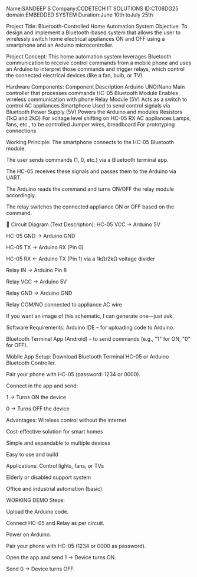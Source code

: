 Name:SANDEEP S
Company:CODETECH IT SOLUTIONS
ID:CT06DG25
domain:EMBEDDED SYSTEM
Duration:June 10th toJuly 25th

Project Title:
Bluetooth-Controlled Home Automation System
 Objective:
To design and implement a Bluetooth-based system that allows the user to wirelessly switch home electrical appliances ON and OFF using a smartphone and an Arduino microcontroller.

 Project Concept:
This home automation system leverages Bluetooth communication to receive control commands from a mobile phone and uses an Arduino to interpret those commands and trigger relays, which control the connected electrical devices (like a fan, bulb, or TV).

 Hardware Components:
Component	Description
Arduino UNO/Nano	Main controller that processes commands
HC-05 Bluetooth Module	Enables wireless communication with phone
Relay Module (5V)	Acts as a switch to control AC appliances
Smartphone	Used to send control signals via Bluetooth
Power Supply (5V)	Powers the Arduino and modules
Resistors (1kΩ and 2kΩ)	For voltage level shifting on HC-05 RX
AC appliances	Lamps, fans, etc., to be controlled
Jumper wires, breadboard	For prototyping connections

 Working Principle:
The smartphone connects to the HC-05 Bluetooth module.

The user sends commands (1, 0, etc.) via a Bluetooth terminal app.

The HC-05 receives these signals and passes them to the Arduino via UART.

The Arduino reads the command and turns ON/OFF the relay module accordingly.

The relay switches the connected appliance ON or OFF based on the command.

🔌 Circuit Diagram (Text Description):
HC-05 VCC → Arduino 5V

HC-05 GND → Arduino GND

HC-05 TX → Arduino RX (Pin 0)

HC-05 RX ← Arduino TX (Pin 1) via a 1kΩ/2kΩ voltage divider

Relay IN → Arduino Pin 8

Relay VCC → Arduino 5V

Relay GND → Arduino GND

Relay COM/NO connected to appliance AC wire

If you want an image of this schematic, I can generate one—just ask.

 Software Requirements:
Arduino IDE – for uploading code to Arduino.

Bluetooth Terminal App (Android) – to send commands (e.g., "1" for ON, "0" for OFF).

 Mobile App Setup:
Download Bluetooth Terminal HC-05 or Arduino Bluetooth Controller.

Pair your phone with HC-05 (password: 1234 or 0000).

Connect in the app and send:

1 → Turns ON the device

0 → Turns OFF the device

 Advantages:
Wireless control without the internet

Cost-effective solution for smart homes

Simple and expandable to multiple devices

Easy to use and build

 Applications:
Control lights, fans, or TVs

Elderly or disabled support system

Office and industrial automation (basic) 
 
  WORKING DEMO
Steps:

Upload the Arduino code.

Connect HC-05 and Relay as per circuit.

Power on Arduino.

Pair your phone with HC-05 (1234 or 0000 as password).

Open the app and send 1 → Device turns ON.

Send 0 → Device turns OFF.



